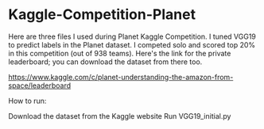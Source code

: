 # Kaggle-Competition-Planet
Here are three files I used during Planet Kaggle Competition. I tuned VGG19  to predict labels in the Planet dataset. I competed solo and scored top 20% in this competition (out of 938 teams). Here's the link for the private leaderboard; you can download the dataset from there too.

https://www.kaggle.com/c/planet-understanding-the-amazon-from-space/leaderboard


How to run:

Download the dataset from the Kaggle website
Run VGG19_initial.py

